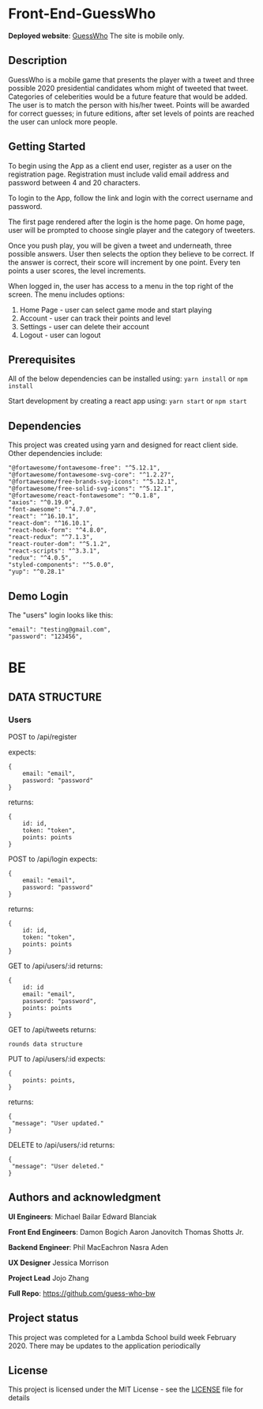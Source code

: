 # Front-End-GuessWho

**Deployed website**:
[GuessWho](https://guess-who-build-week-2.netlify.com/)
The site is mobile only.

## Description

GuessWho is a mobile game that presents the player with a tweet and three possible 2020 presidential candidates whom might of tweeted that tweet. Categories of celeberities would be a future feature that would be added. The user is to match the person with his/her tweet. Points will be awarded for correct guesses; in future editions, after set levels of points are reached the user can unlock more people. 

## Getting Started

To begin using the App as a client end user, register as a user on the registration page. Registration must include valid email address and password between 4 and 20 characters.

To login to the App, follow the link and login with the correct username and password.

The first page rendered after the login is the home page. On home page, user will be prompted to choose single player and the category of tweeters.

Once you push play, you will be given a tweet and underneath, three possible answers. User then selects the option they believe to be correct. If the answer is correct, their score will increment by one point. Every ten points a user scores, the level increments.

When logged in, the user has access to a menu in the top right of the screen. The menu includes options:
1. Home Page - user can select game mode and start playing
2. Account - user can track their points and level
3. Settings - user can delete their account
4. Logout - user can logout

## Prerequisites

All of the below dependencies can be installed using:
`yarn install` or `npm install`

Start development by creating a react app using:
`yarn start` or `npm start`

## Dependencies

This project was created using yarn and designed for react client side. Other dependencies include:

```
"@fortawesome/fontawesome-free": "^5.12.1",
"@fortawesome/fontawesome-svg-core": "^1.2.27",
"@fortawesome/free-brands-svg-icons": "^5.12.1",
"@fortawesome/free-solid-svg-icons": "^5.12.1",
"@fortawesome/react-fontawesome": "^0.1.8",
"axios": "^0.19.0",
"font-awesome": "^4.7.0",
"react": "^16.10.1",
"react-dom": "^16.10.1",
"react-hook-form": "^4.8.0",
"react-redux": "^7.1.3",
"react-router-dom": "^5.1.2",
"react-scripts": "^3.3.1",
"redux": "^4.0.5",
"styled-components": "^5.0.0",
"yup": "^0.28.1"
```
 ## Demo Login
 
The "users" login looks like this:

```
"email": "testing@gmail.com",
"password": "123456",
```
# BE

## DATA STRUCTURE

### Users
POST to /api/register

expects:
```
{
    email: "email",
    password: "password"
}
```
returns:
```
{
    id: id, 
    token: "token",
    points: points
}
```

POST to /api/login
expects: 
```
{
    email: "email",
    password: "password"
}
```
returns:
```
{
    id: id, 
    token: "token",
    points: points
}
```

GET to /api/users/:id
returns:
```
{
    id: id
    email: "email",
    password: "password",
    points: points
}
```

GET to /api/tweets
returns:
```
rounds data structure
```


PUT to /api/users/:id
expects: 
```
{
    points: points,
}
```

returns:
```
{
 "message": "User updated."
}
```


DELETE to /api/users/:id
returns:
```
{
 "message": "User deleted."
}
```
## Authors and acknowledgment

**UI Engineers**:
Michael Bailar
Edward Blanciak

**Front End Engineers**:
Damon Bogich
Aaron Janovitch
Thomas Shotts Jr.

**Backend Engineer**:
Phil MacEachron
Nasra Aden

**UX Designer**
Jessica Morrison

**Project Lead**
Jojo Zhang

**Full Repo**:
https://github.com/guess-who-bw

## Project status

This project was completed for a Lambda School build week February 2020. There may be updates to the application periodically

## License

This project is licensed under the MIT License - see the [LICENSE](LICENSE) file for details